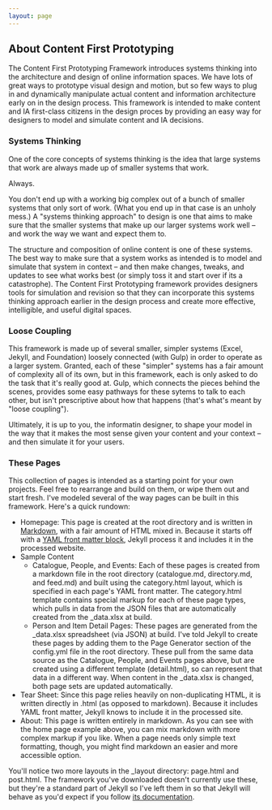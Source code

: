 ```yaml
---
layout: page
---
```

## About Content First Prototyping
The Content First Prototyping Framework introduces systems thinking into the architecture and design of online information spaces. We have lots of great ways to prototype visual design and motion, but so few ways to plug in and dynamically manipulate actual content and information architecture early on in the design process. This framework is intended to make content and IA first-class citizens in the design proces by providing an easy way for designers to model and simulate content and IA decisions.

### Systems Thinking
One of the core concepts of systems thinking is the idea that large systems that work are always made up of smaller systems that work. 

Always.

You don't end up with a working big complex out of a bunch of smaller systems that only sort of work. (What you end up in that case is an unholy mess.) A "systems thinking approach" to design is one that aims to make sure that the smaller systems that make up our larger systems work well – and work the way we want and expect them to. 

The structure and composition of online content is one of these systems. The best way to make sure that a system works as intended is to model and simulate that system in context – and then make changes, tweaks, and updates to see what works best (or simply toss it and start over if its a catastrophe). The Content First Prototyping framework provides designers tools for simulation and revision so that they can incorporate this systems thinking approach earlier in the design process and create more effective, intelligible, and useful digital spaces.

### Loose Coupling
This framework is made up of several smaller, simpler systems (Excel, Jekyll, and Foundation) loosely connected (with Gulp) in order to operate as a larger system. Granted, each of these "simpler" systems has a fair amount of complexity all of its own, but in this framework, each is only asked to do the task that it's really good at. Gulp, which connects the pieces behind the scenes, provides some easy pathways for these sytems to talk to each other, but isn't prescriptive about how that happens (that's what's meant by "loose coupling"). 

Ultimately, it is up to you, the informatin designer, to shape your model in the way that it makes the most sense given your content and your context – and then simulate it for your users.

### These Pages
This collection of pages is intended as a starting point for your own projects. Feel free to rearrange and build on them, or wipe them out and start fresh. I've modeled several of the way pages can be built in this framework. Here's a quick rundown:

- Homepage: This page is created at the root directory and is written in [Markdown](https://daringfireball.net/projects/markdown/syntax), with a fair amount of HTML mixed in. Because it starts off with a [YAML front matter block](http://jekyllrb.com/docs/frontmatter/), Jekyll process it and includes it in the processed website. 
- Sample Content
    - Catalogue, People, and Events: Each of these pages is created from a markdown file in the root directory (catalogue.md, directory.md, and feed.md) and built using the category.html layout, which is specified in each page's YAML front matter. The category.html template contains special markup for each of these page types, which pulls in data from the JSON files that are automatically created from the _data.xlsx at build. 
    - Person and Item Detail Pages: These pages are generated from the _data.xlsx spreadsheet (via JSON) at build. I've told Jekyll to create these pages by adding them to the Page Generator section of the config.yml file in the root directory. These pull from the same data source as the Catalogue, People, and Events pages above, but are created using a different template (detail.html), so can represent that data in a different way. When content in the _data.xlsx is changed, both page sets are updated automatically. 
- Tear Sheet: Since this page relies heavily on non-duplicating HTML, it is written directly in .html (as opposed to markdown). Because it includes YAML front matter, Jekyll knows to include it in the processed site.
- About: This page is written entirely in markdown. As you can see with the home page example above, you can mix markdown with more complex markup if you like. When a page needs only simple text formatting, though, you might find markdown an easier and more accessible option. 

You'll notice two more layouts in the _layout directory: page.html and post.html. The framework you've downloaded doesn't currently use these, but they're a standard part of Jekyll so I've left them in so that Jekyll will behave as you'd expect if you follow [its documentation](http://jekyllrb.com/docs/home/). 




